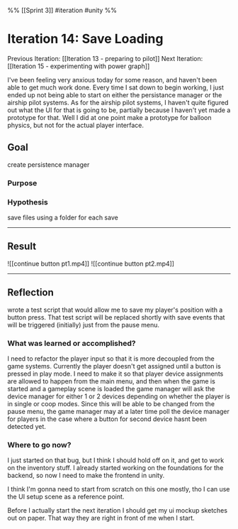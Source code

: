 %%
[[Sprint 3]] #iteration #unity
%%
# Iteration 14:  Save Loading
Previous Iteration: [[Iteration 13 - preparing to pilot]]
Next Iteration: [[Iteration 15 - experimenting with power graph]]


I've been feeling very anxious today for some reason, and haven't been able to get much work done.  Every time I sat down to begin working, I just ended up not being able to start on either the persistance manager or the airship pilot systems.  As for the airship pilot systems, I haven't quite figured out what the UI for that is going to be, partially because I haven't yet made a prototype for that.  Well I did at one point make a prototype for balloon physics, but not for the actual player interface.


## Goal
create persistence manager
### Purpose

### Hypothesis
save files using a folder for each save

----
## Result
![[continue button pt1.mp4]]
![[continue button pt2.mp4]]





----
## Reflection
wrote a test script that would allow me to save my player's position with a button press.  That test script will be replaced shortly with save events that will be triggered (initially) just from the pause menu.


### What was learned or accomplished?
I need to refactor the player input so that it is more decoupled from the game systems.  Currently the player doesn't get assigned until a button is pressed in play mode.  I need to make it so that player device assignments are allowed to happen from the main menu, and then when the game is started and a gameplay scene is loaded the game manager will ask the device manager for either 1 or 2 devices depending on whether the player is in single or coop modes.  Since this will be able to be changed from the pause menu, the game manager may at a later time poll the device manager for players in the case where a button for second device hasnt been detected yet.

### Where to go now?

I just started on that bug, but I think I should hold off on it, and get to work on the inventory stuff.  I already started working on the foundations for the backend, so now I need to make the frontend in unity.  

I think I'm gonna need to start from scratch on this one mostly, tho I can use the UI setup scene as a reference point.

Before I actually start the next iteration I should get my ui mockup sketches out on paper.  That way they are right in front of me when I start.